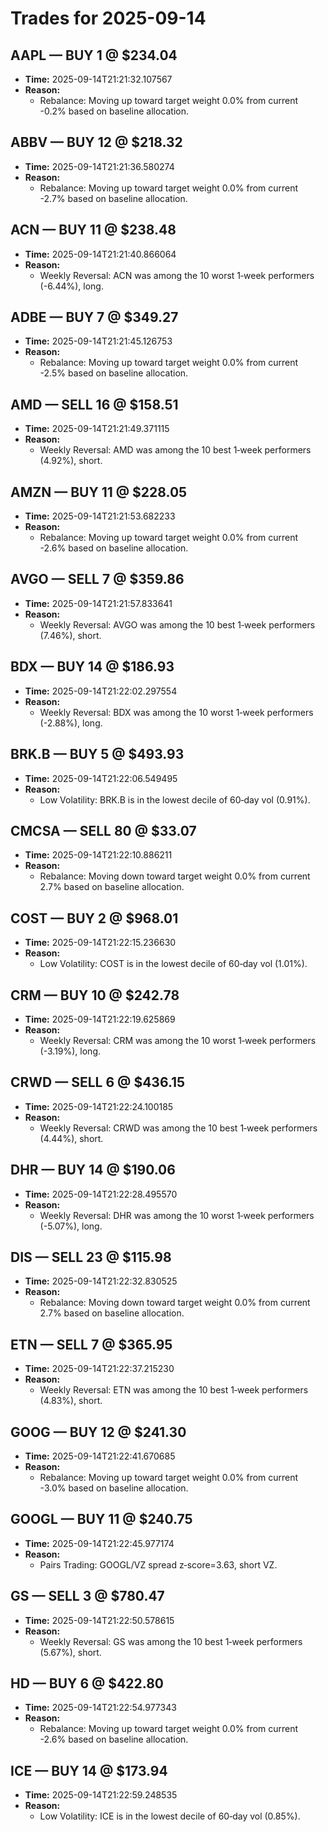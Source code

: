 # Trades for 2025-09-14

## AAPL — BUY 1 @ $234.04
- **Time:** 2025-09-14T21:21:32.107567
- **Reason:**
  - Rebalance: Moving up toward target weight 0.0% from current -0.2% based on baseline allocation.

## ABBV — BUY 12 @ $218.32
- **Time:** 2025-09-14T21:21:36.580274
- **Reason:**
  - Rebalance: Moving up toward target weight 0.0% from current -2.7% based on baseline allocation.

## ACN — BUY 11 @ $238.48
- **Time:** 2025-09-14T21:21:40.866064
- **Reason:**
  - Weekly Reversal: ACN was among the 10 worst 1‑week performers (-6.44%), long.

## ADBE — BUY 7 @ $349.27
- **Time:** 2025-09-14T21:21:45.126753
- **Reason:**
  - Rebalance: Moving up toward target weight 0.0% from current -2.5% based on baseline allocation.

## AMD — SELL 16 @ $158.51
- **Time:** 2025-09-14T21:21:49.371115
- **Reason:**
  - Weekly Reversal: AMD was among the 10 best 1‑week performers (4.92%), short.

## AMZN — BUY 11 @ $228.05
- **Time:** 2025-09-14T21:21:53.682233
- **Reason:**
  - Rebalance: Moving up toward target weight 0.0% from current -2.6% based on baseline allocation.

## AVGO — SELL 7 @ $359.86
- **Time:** 2025-09-14T21:21:57.833641
- **Reason:**
  - Weekly Reversal: AVGO was among the 10 best 1‑week performers (7.46%), short.

## BDX — BUY 14 @ $186.93
- **Time:** 2025-09-14T21:22:02.297554
- **Reason:**
  - Weekly Reversal: BDX was among the 10 worst 1‑week performers (-2.88%), long.

## BRK.B — BUY 5 @ $493.93
- **Time:** 2025-09-14T21:22:06.549495
- **Reason:**
  - Low Volatility: BRK.B is in the lowest decile of 60‑day vol (0.91%).

## CMCSA — SELL 80 @ $33.07
- **Time:** 2025-09-14T21:22:10.886211
- **Reason:**
  - Rebalance: Moving down toward target weight 0.0% from current 2.7% based on baseline allocation.

## COST — BUY 2 @ $968.01
- **Time:** 2025-09-14T21:22:15.236630
- **Reason:**
  - Low Volatility: COST is in the lowest decile of 60‑day vol (1.01%).

## CRM — BUY 10 @ $242.78
- **Time:** 2025-09-14T21:22:19.625869
- **Reason:**
  - Weekly Reversal: CRM was among the 10 worst 1‑week performers (-3.19%), long.

## CRWD — SELL 6 @ $436.15
- **Time:** 2025-09-14T21:22:24.100185
- **Reason:**
  - Weekly Reversal: CRWD was among the 10 best 1‑week performers (4.44%), short.

## DHR — BUY 14 @ $190.06
- **Time:** 2025-09-14T21:22:28.495570
- **Reason:**
  - Weekly Reversal: DHR was among the 10 worst 1‑week performers (-5.07%), long.

## DIS — SELL 23 @ $115.98
- **Time:** 2025-09-14T21:22:32.830525
- **Reason:**
  - Rebalance: Moving down toward target weight 0.0% from current 2.7% based on baseline allocation.

## ETN — SELL 7 @ $365.95
- **Time:** 2025-09-14T21:22:37.215230
- **Reason:**
  - Weekly Reversal: ETN was among the 10 best 1‑week performers (4.83%), short.

## GOOG — BUY 12 @ $241.30
- **Time:** 2025-09-14T21:22:41.670685
- **Reason:**
  - Rebalance: Moving up toward target weight 0.0% from current -3.0% based on baseline allocation.

## GOOGL — BUY 11 @ $240.75
- **Time:** 2025-09-14T21:22:45.977174
- **Reason:**
  - Pairs Trading: GOOGL/VZ spread z‑score=3.63, short VZ.

## GS — SELL 3 @ $780.47
- **Time:** 2025-09-14T21:22:50.578615
- **Reason:**
  - Weekly Reversal: GS was among the 10 best 1‑week performers (5.67%), short.

## HD — BUY 6 @ $422.80
- **Time:** 2025-09-14T21:22:54.977343
- **Reason:**
  - Rebalance: Moving up toward target weight 0.0% from current -2.6% based on baseline allocation.

## ICE — BUY 14 @ $173.94
- **Time:** 2025-09-14T21:22:59.248535
- **Reason:**
  - Low Volatility: ICE is in the lowest decile of 60‑day vol (0.85%).

